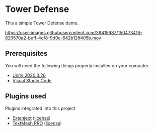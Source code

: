 # Tower Defense

This a simple Tower Defense demo.

https://user-images.githubusercontent.com/39415987/150473416-820570a2-beff-4cf8-9d0e-642b12ff405b.mov


## Prerequisites

You will need the following things properly installed on your computer.

* [Unity 2020.3.26](https://unity3d.com/es/unity/whats-new/2020.3.26)
* [Visual Studio Code](https://code.visualstudio.com/)

## Plugins used

Plugins integrated into this project

* [Extenject](https://github.com/svermeulen/Extenject) ([license](https://github.com/svermeulen/Extenject/blob/master/License.md))
* [TextMesh PRO](https://docs.unity3d.com/Packages/com.unity.textmeshpro@2.0/manual/index.html) ([license](https://docs.unity3d.com/Packages/com.unity.textmeshpro@2.0/license/LICENSE.html))
